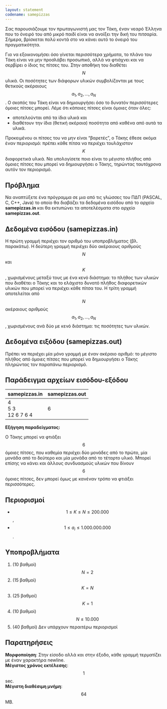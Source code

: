 ```yaml
---
layout: statement
codename: samepizzas
---
```


Σας παρουσιάζουμε τον πρωταγωνιστή μας τον Τάκη, έναν νεαρό
Έλληνα που το όνειρό του από μικρό παιδί είναι να ανοίξει την δική
του πιτσαρία. Σήμερα, βρίσκεται πολύ κοντά στο να κάνει αυτό το
όνειρό του πραγματικότητα.

Για να εξοικονομήσει όσο γίνεται περισσότερα χρήματα, το πλάνο του
Τάκη είναι να μην προσλάβει προσωπικό, αλλά να φτιάχνει και να
σερβίρει ο ίδιος τις πίτσες του. Στην αποθήκη του διαθέτει $$N$$ υλικά. Οι
ποσότητες των διάφορων υλικών συμβολίζονται με τους θετικούς
ακέραιους $$a_1, a_2, \ldots , a_N$$. Ο σκοπός του Τάκη είναι να δημιουργήσει όσο
το δυνατόν περισσότερες όμοιες πίτσες μπορεί. Λέμε ότι κάποιες πίτσες
είναι όμοιες όταν όλες:
 - αποτελούνται από τα ίδια υλικά και
 - διαθέτουν την ίδια (θετική ακέραια) ποσότητα από καθένα από αυτά τα υλικά.

Προκειμένου οι πίτσες του να μην είναι “βαρετές”, ο Τάκης έθεσε
ακόμα έναν περιορισμό: πρέπει κάθε πίτσα να περιέχει τουλάχιστον $$K$$
διαφορετικά υλικά. Να υπολογίσετε ποιο είναι το μέγιστο πλήθος από
όμοιες πίτσες που μπορεί να δημιουργήσει ο Τάκης, τηρώντας
ταυτόχρονα αυτόν τον περιορισμό.


## Πρόβλημα

Να αναπτύξετε ένα πρόγραμμα σε μια από τις γλώσσες του ΠΔΠ
(PASCAL, C, C++, Java) το οποίο θα διαβάζει τα δεδομένα εισόδου
από το αρχείο **samepizzas.in** και θα εκτυπώνει τα αποτελέσματα στο
αρχείο **samepizzas.out**.


## Δεδομένα εισόδου (samepizzas.in)

Η πρώτη γραμμή περιέχει τον αριθμό του υποπροβλήματος (βλ.
παρακάτω). Η δεύτερη γραμμή περιέχει δύο ακέραιους αριθμούς $$N$$ και
$$K$$, χωρισμένους μεταξύ τους με ένα κενό διάστημα: το πλήθος των
υλικών που διαθέτει ο Τάκης και το ελάχιστο δυνατό πλήθος
διαφορετικών υλικών που μπορεί να περιέχει κάθε πίτσα του. Η τρίτη
γραμμή αποτελείται από $$N$$ ακέραιους αριθμούς $$a_1, a_2, \ldots , a_N$$,
χωρισμένους ανά δύο με κενό διάστημα: τις ποσότητες των υλικών.

## Δεδομένα ειξόδου (samepizzas.out)

Πρέπει να περιέχει μία μόνο γραμμή με έναν ακέραιο αριθμό: το
μέγιστο πλήθος από όμοιες πίτσες που μπορεί να δημιουργήσει ο
Τάκης πληρώντας τον παραπάνω περιορισμό.

## Παράδειγμα αρχείων εισόδου-εξόδου

| **samepizzas.in**      | **samepizzas.out** |
| :--- | :--- |
| 4<br>5 3<br>12 6 7 6 4 | 6 |

**Εξήγηση παραδείγματος:** 

Ο Τάκης μπορεί να φτιάξει $$6$$ όμοιες πίτσες, που καθεμία περιέχει
δύο μονάδες από το πρώτο, μία μονάδα από το δεύτερο και μία μονάδα από
το τέταρτο υλικό. Μπορεί επίσης να κάνει και άλλους συνδυασμούς υλικών
που δίνουν $$6$$ όμοιες πίτσες, δεν μπορεί όμως με κανέναν τρόπο να φτιάξει
περισσότερες.


## Περιορισμοί

 - $$1 \leq K \leq N \leq 200.000$$,
 - $$1 \leq a_i \leq 1.000.000.000$$.
 
## Υποπροβλήματα
1. (10 βαθμοί) $$N = 2$$
2. (15 βαθμοί) $$K = N$$
3. (25 βαθμοί) $$K = 1$$
4. (10 βαθμοί) $$N \leq 10.000$$
5. (40 βαθμοί) Δεν υπάρχουν περαιτέρω περιορισμοί

## Παρατηρήσεις

**Μορφοποίηση**: Στην είσοδο αλλά και στην έξοδο, κάθε γραμμή τερματίζει με έναν χαρακτήρα newline.<br>
**Μέγιστος χρόνος εκτέλεσης**: $$1$$ sec.<br>
**Μέγιστη διαθέσιμη μνήμη**: $$64$$ MB.
